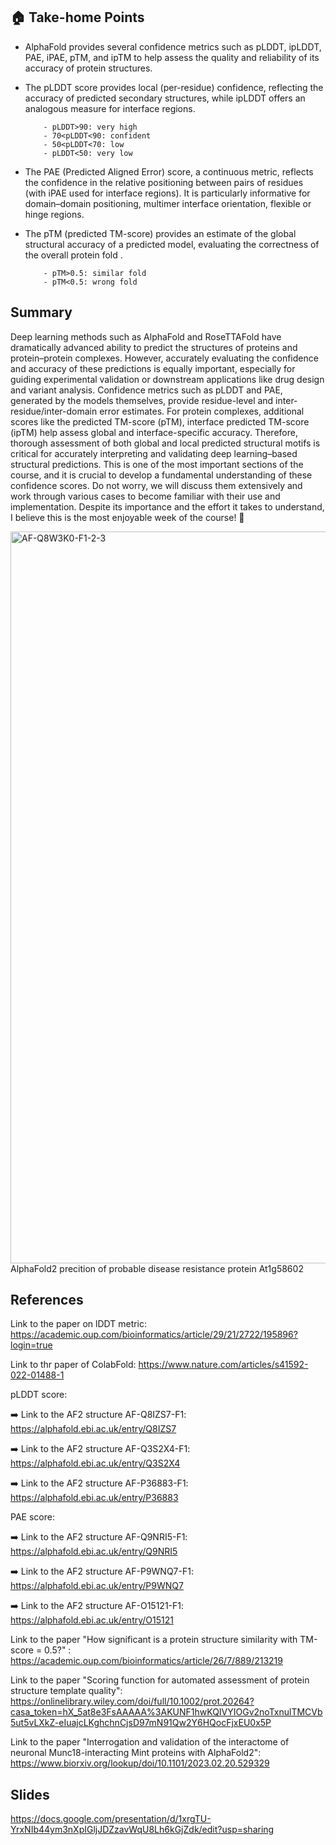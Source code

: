 ## 🏠 Take-home Points

- AlphaFold provides several confidence metrics such as pLDDT, ipLDDT, PAE, iPAE, pTM, and ipTM to help assess the quality and reliability of its accuracy of protein structures.

- The pLDDT score provides local (per-residue) confidence, reflecting the accuracy of predicted secondary structures, while ipLDDT offers an analogous measure for interface regions.

          - pLDDT>90: very high
          - 70<pLDDT<90: confident
          - 50<pLDDT<70: low
          - pLDDT<50: very low
  

- The PAE (Predicted Aligned Error) score, a continuous metric, reflects the confidence in the relative positioning between pairs of residues (with iPAE used for interface regions). It is particularly informative for domain–domain positioning, multimer interface orientation, flexible or hinge regions.

- The pTM (predicted TM-score) provides an estimate of the global structural accuracy of a predicted model, evaluating the correctness of the overall protein fold .
  
          - pTM>0.5: similar fold
          - pTM<0.5: wrong fold

## Summary
Deep learning methods such as AlphaFold and RoseTTAFold have dramatically advanced ability to predict the structures of proteins and protein–protein complexes. However, accurately evaluating the confidence and accuracy of these predictions is equally important, especially for guiding experimental validation or downstream applications like drug design and variant analysis. Confidence metrics such as pLDDT and PAE, generated by the models themselves, provide residue-level and inter-residue/inter-domain error estimates. For protein complexes, additional scores like the predicted TM-score (pTM), interface predicted TM-score (ipTM) help assess global and interface-specific accuracy. Therefore, thorough assessment of both global and local predicted structural motifs is critical for accurately interpreting and validating deep learning–based structural predictions. This is one of the most important sections of the course, and it is crucial to develop a fundamental understanding of these confidence scores. Do not worry, we will discuss them extensively and work through various cases to become familiar with their use and implementation. Despite its importance and the effort it takes to understand, I believe this is the most enjoyable week of the course! 🥳

<img width="1200" height="1171" alt="AF-Q8W3K0-F1-2-3" src="https://github.com/user-attachments/assets/aba7c6e5-2356-43f2-8fad-f8dc2a737030" />
AlphaFold2 precition of probable disease resistance protein At1g58602



## References

Link to the paper on lDDT metric: https://academic.oup.com/bioinformatics/article/29/21/2722/195896?login=true

Link to thr paper of ColabFold: https://www.nature.com/articles/s41592-022-01488-1

pLDDT score:

   ➡️ Link to the AF2 structure AF-Q8IZS7-F1: https://alphafold.ebi.ac.uk/entry/Q8IZS7

   ➡️ Link to the AF2 structure AF-Q3S2X4-F1: https://alphafold.ebi.ac.uk/entry/Q3S2X4

   ➡️ Link to the AF2 structure AF-P36883-F1: https://alphafold.ebi.ac.uk/entry/P36883

PAE score:

   ➡️ Link to the AF2 structure AF-Q9NRI5-F1: https://alphafold.ebi.ac.uk/entry/Q9NRI5

   ➡️ Link to the AF2 structure AF-P9WNQ7-F1: https://alphafold.ebi.ac.uk/entry/P9WNQ7

   ➡️ Link to the AF2 structure AF-O15121-F1: https://alphafold.ebi.ac.uk/entry/O15121

Link to the paper "How significant is a protein structure similarity with TM-score = 0.5?" : https://academic.oup.com/bioinformatics/article/26/7/889/213219
   
Link to the paper "Scoring function for automated assessment of protein structure template quality": https://onlinelibrary.wiley.com/doi/full/10.1002/prot.20264?casa_token=hX_5at8e3FsAAAAA%3AKUNF1hwKQIVYIOGv2noTxnulTMCVb5ut5vLXkZ-eIuajcLKghchnCjsD97mN91Qw2Y6HQocFjxEU0x5P

Link to the paper "Interrogation and validation of the interactome of neuronal Munc18-interacting Mint proteins with AlphaFold2": https://www.biorxiv.org/lookup/doi/10.1101/2023.02.20.529329

## Slides

https://docs.google.com/presentation/d/1xrgTU-YrxNIb44ym3nXpIGljJDZzavWqU8Lh6kGjZdk/edit?usp=sharing
